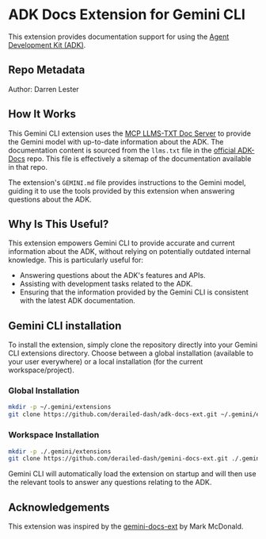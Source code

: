# ADK Docs Extension for Gemini CLI

This extension provides documentation support for using the [Agent Development Kit (ADK)](https://google.github.io/adk-docs/).

## Repo Metadata

Author: Darren Lester

## How It Works

This Gemini CLI extension uses the [MCP LLMS-TXT Doc Server](https://pypi.org/project/mcpdoc/) to provide the Gemini model with up-to-date information about the ADK. The documentation content is sourced from the `llms.txt` file in the [official ADK-Docs](https://github.com/google/adk-docs) repo. This file is effectively a sitemap of the documentation available in that repo.

The extension's `GEMINI.md` file provides instructions to the Gemini model, guiding it to use the tools provided by this extension when answering questions about the ADK.

## Why Is This Useful?

This extension empowers Gemini CLI to provide accurate and current information about the ADK, without relying on potentially outdated internal knowledge. This is particularly useful for:

*   Answering questions about the ADK's features and APIs.
*   Assisting with development tasks related to the ADK.
*   Ensuring that the information provided by the Gemini CLI is consistent with the latest ADK documentation.

## Gemini CLI installation

To install the extension, simply clone the repository directly into your Gemini CLI extensions directory. Choose between a global installation (available to your user everywhere) or a local installation (for the current workspace/project).

### Global Installation
```bash
mkdir -p ~/.gemini/extensions
git clone https://github.com/derailed-dash/adk-docs-ext.git ~/.gemini/extensions/adk-docs-ext
```

### Workspace Installation
```bash
mkdir -p ./.gemini/extensions
git clone https://github.com/derailed-dash/gemini-docs-ext.git ./.gemini/extensions/adk-docs-ext
```

Gemini CLI will automatically load the extension on startup and will then use the relevant tools to answer any questions relating to the ADK.

## Acknowledgements

This extension was inspired by the [gemini-docs-ext](https://github.com/markmcd/gemini-docs-ext) by Mark McDonald.
